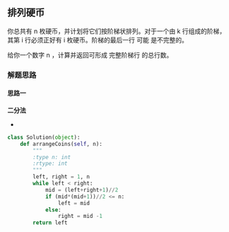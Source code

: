## 排列硬币

你总共有 n 枚硬币，并计划将它们按阶梯状排列。对于一个由 k 行组成的阶梯，其第 i 行必须正好有 i 枚硬币。阶梯的最后一行 可能 是不完整的。

给你一个数字 n ，计算并返回可形成 完整阶梯行 的总行数。



### 解题思路

#### 思路一
**二分法**

- 
```python
class Solution(object):
    def arrangeCoins(self, n):
        """
        :type n: int
        :rtype: int
        """
        left, right = 1, n
        while left < right:
            mid = (left+right+1)//2
            if (mid*(mid+1))//2 <= n:
                left = mid
            else:
                right = mid -1
        return left
```


